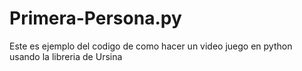 # Primera-Persona.py
Este es ejemplo del codigo de como hacer un video juego en python usando la libreria de Ursina 
